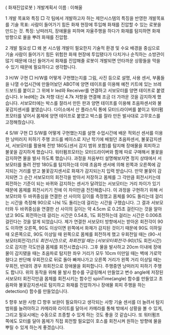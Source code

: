 ( 화재진압로봇 ) 개발계획서
이름 : 이해울

1		개발 목표와 특징
□ 각 팀에서 개발하고자 하는 제안시스템의 특징을 반영한 개발목표를 기술
목표: 사람이 들어가기 힘든 화재 현장에 투입해 화재를 진압할 수 있는 로봇을 만드는 것.
특징: 낭떠러지, 장애물을 피하며 자율주행을 하다가 화재를 탐지하면 화재 방향으로 물을 뿌려 화재를 진압함.

2		개발 필요성 
□ 왜 본 시스템 개발이 필요한지 기술적 환경 및 수요 배경을 중심으로 기술
사람이 들어가기 힘든 위험한 화재 현장에 투입됐다가 다치거나 순직하는 
소방관이 많기 때문에 대신 들어가서 화재를 진압해줄 로봇이 개발되면 
안타까운 상황들을 막을 수 있기 때문에 필요하다고 생각합니다.

3		H/W 구현 
□ H/W를 어떻게 구현했는지를 그림, 사진 등으로 설명, 사용 센서, 부품들을 나열
수업시간에 만들어놨던 ABOT에 양면 테이프를 이용해 예전 키트에 있는 브레드보드를
붙이고 그 위에 Ir led와 Receiver를 연결하고 서보모터를 양면 테이프로 붙였습니다.
Ir led에는 2k 저항 대신 4.7k 저항을 연결해 조금 더 가까운 것을 감지하게 했습니다.
서보모터에는 박스를 잘라서 만든 판과 양면 테이프를 이용해 초음파센서와 
불꽃감지센서를 붙였습니다.
다이소에서 산 플라스틱 통에 모터드라이버를 붙이고 워터펌프모터를 넣어서
몸체에 양면 테이프로 붙였고 박스를 잘라 만든 발사대로 고무호스를 고정해줬습니다.

4		S/W 구현 
□ S/W를 어떻게 구현했는지를 설명
수업시간에 배운 적외선 센서를 이용한 낭떠러지 피하기 주행 코드를 베이스로
지난 학기에 배웠던 초음파센서, 불꽃감지센서, 서보모터를 활용해
전방 180도(센서 감지 범위 포함)를 탐지해 장애물을 회피하고 불꽃을 감지하게 
했습니다.
워터펌프모터는 모터드라이버와 함께 따로 구매해서 불꽃을 감지하면 물을 발사
하도록 했습니다.
과정을 처음부터 설명해보자면 정지 상태에서 서보모터를 돌려 전방 180도를
탐지하는데 이때 초음파 센서에 의해 왼쪽과 오른쪽에 감지되는 거리를 받고
불꽃감지센서로 화재가 감지되는지 입력 받습니다.
만약 불꽃이 감지되면 그 순간 서보모터의 회전각을 받아서 저장하고 몸체를 그 각만큼
회전시키는데 회전하는 기준이 되는 바퀴와 감지하는 센서가 달려있는 서보모터는
거리 차이가 있기 때문에 몸체를 회전시키기 전에 이 차이만큼 전진해줍니다.
이 과정을 구현하기 위해 서보모터와 두 바퀴중심을 연결한 선 사이의 길이를 측정했고
몸체를 90도 돌리는데 걸리는 시간을 측정해 90으로 나눠 1도 돌리는데 걸리는 시간을
구했습니다. 
그 결과 서보모터와 두 바퀴중심을 연결한 선 사이의 길이는 약 4.5cm 로 0.25초 
걸린다는 것을 알아냈고 90도 회전하는데 걸리는 시간은 0.54초, 1도 회전하는데 걸리는
시간은 0.006초 걸린다는 것을 알게 되었습니다.
제가 연결한 서보모터 방향에서는 받아온 회전각이 90도 이하면 오른쪽, 90도 이상이면 왼쪽에서 화재가 감지된 것이기 때문에 90도 이하일 때 오른쪽으로, 90도 이상일 때 
왼쪽으로 몸체를 회전하게 했고 우회전일 때는 (90-서보모터회전각)*(1도 회전시간)으로,
좌회전일 때는 (서보모터회전각-90)*(1도 회전시간)으로 감지한 각도만큼 몸체를 
회전시켰습니다.
그후 물을 발사하고 20cm 이내에 장애물이 감지됐을 때는 초음파로 탐지한 좌우 거리가 모두 10cm 미만일 때는 벽에 가로막혔다고 판단해 우회전으로 뒤로 돌아 빠져나가고 오른쪽 거리가 왼쪽 거리 이상일 때는 우회전, 반대의 경우 좌회전으로 장애물을 회피합니다.
주행중엔 낭떠러지 피하기 주행도 합니다.
위의 동작을 위해 물 발사 함수를 구글링해서 만들었고
변수 angle에 저장된 서보모터 회전각만큼 몸체를 회전시키는 함수인
spinTime(angle) 함수를 만들었고 초음파와 불꽃감지센서로 탐지하고 
화재를 진압하거나 장애물 회피 주행을 하는 detection() 함수를 만들었습니다.

5		향후 보완 사항 
□ 향후 보완이 필요하다고 생각되는 사항 기술
센서를 더 늘려서 탐지 범위를 늘려야하고 카메라와 라이트를 달아서 카메라를
통해 밖에서 상황을 볼 수 있게, 그리고 필요시에는 수동으로 조종할 수 있게 
하는 것도 좋을 것 같습니다.
또 워터펌프 쪽에도 모터를 달아 몸체가 직접 회전할 필요없이 호스를 회전시켜
원하는 방향에 물을 뿌릴 수 있게 하는게 좋겠습니다.



